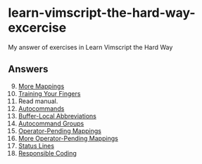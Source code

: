 # learn-vimscript-the-hard-way-excercise

My answer of exercises in Learn Vimscript the Hard Way

## Answers

9.  [More Mappings](answers/e09.md)
10. [Training Your Fingers](answers/e10.md)
11. Read manual.
12. [Autocommands](answers/e12.md)
13. [Buffer-Local Abbreviations](answers/e13.md)
14. [Autocommand Groups](answers/e14.md)
15. [Operator-Pending Mappings](answers/e15.md)
16. [More Operator-Pending Mappings](answers/e16.md)
17. [Status Lines](answers/e17.md)
18. [Responsible Coding](answers/e18.md)
